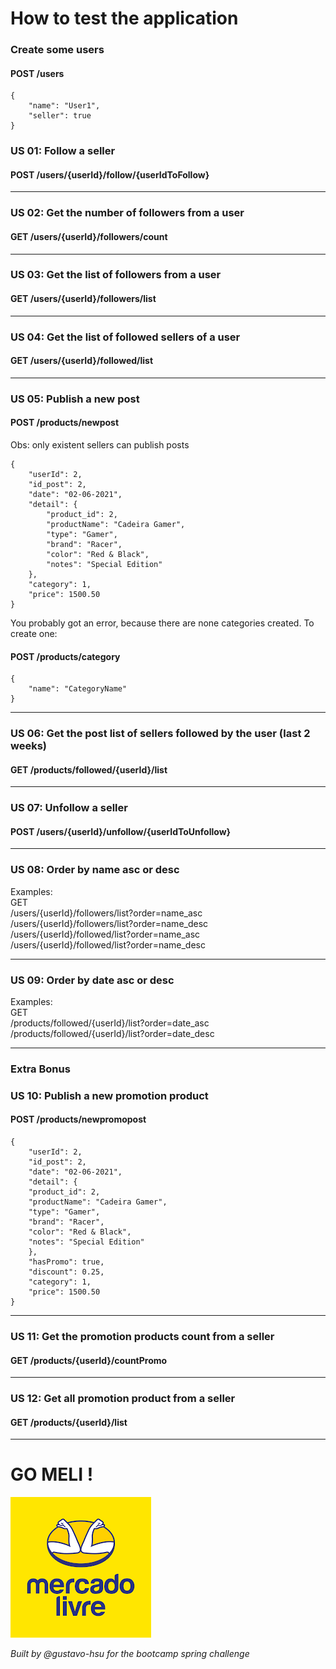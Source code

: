 <h1> How to test the application </h1>

<h3> Create some users </h3>
<h4> POST /users </h4>

```
{ 
    "name": "User1", 
    "seller": true
}
```
<h3> US 01: Follow a seller </h3>
<h4> POST /users/{userId}/follow/{userIdToFollow} </h4>

___
<h3> US 02: Get the number of followers from a user </h3>
<h4> GET /users/{userId}/followers/count </h4>

___
<h3> US 03: Get the list of followers from a user </h3>
<h4> GET /users/{userId}/followers/list </h4>

___
<h3> US 04: Get the list of followed sellers of a user </h3>
<h4> GET /users/{userId}/followed/list </h4>

___

<h3> US 05: Publish a new post </h3>
<h4> POST /products/newpost </h4>
Obs: only existent sellers can publish posts

```
{
    "userId": 2,
    "id_post": 2,
    "date": "02-06-2021",
    "detail": {
        "product_id": 2,
        "productName": "Cadeira Gamer",
        "type": "Gamer",
        "brand": "Racer",
        "color": "Red & Black",
        "notes": "Special Edition"
    },
    "category": 1,
    "price": 1500.50
}
```

You probably got an error, because there are none categories created. To create one:
<h4> POST /products/category </h4>


```
{ 
    "name": "CategoryName"
}
```


___
<h3> US 06: Get the post list of sellers followed by the user (last 2 weeks)  </h3>
<h4> GET /products/followed/{userId}/list </h4>

___
<h3> US 07: Unfollow a seller </h3>
<h4> POST /users/{userId}/unfollow/{userIdToUnfollow}</h4>

___
<h3> US 08: Order by name asc or desc</h3>
Examples:
<br>
GET
<br>
/users/{userId}/followers/list?order=name_asc <br>
/users/{userId}/followers/list?order=name_desc <br>
/users/{userId}/followed/list?order=name_asc <br>
/users/{userId}/followed/list?order=name_desc <br>

___
<h3> US 09: Order by date asc or desc </h3>
Examples:
<br>
GET
<br>
/products/followed/{userId}/list?order=date_asc <br>
/products/followed/{userId}/list?order=date_desc <br>

___
<h3> Extra Bonus </h3>

<h3> US 10: Publish a new promotion product </h3>
<h4> POST /products/newpromopost </h4>

```
{
    "userId": 2,
    "id_post": 2,
    "date": "02-06-2021",
    "detail": {
    "product_id": 2,
    "productName": "Cadeira Gamer",
    "type": "Gamer",
    "brand": "Racer",
    "color": "Red & Black",
    "notes": "Special Edition"
    },
    "hasPromo": true,
    "discount": 0.25,
    "category": 1,
    "price": 1500.50
}
```

___
<h3> US 11: Get the promotion products count from a seller </h3>
<h4> GET /products/{userId}/countPromo </h4>

___
<h3> US 12: Get all promotion product from a seller </h3>
<h4> GET /products/{userId}/list</h4>

_________
<h1> GO MELI !</h1>

![](src/main/resources/images/img.png)

<i> Built by @gustavo-hsu for the bootcamp spring challenge </i>
